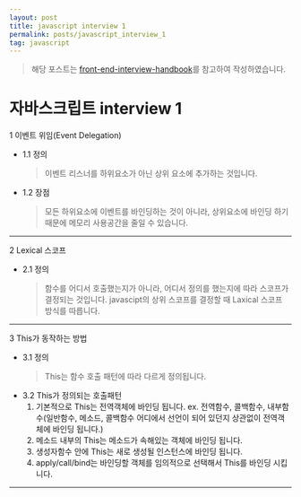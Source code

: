 ```yaml
---
layout: post
title: javascript interview 1
permalink: posts/javascript_interview_1
tag: javascript
---
```


> 해당 포스트는 [front-end-interview-handbook](https://github.com/yangshun/front-end-interview-handbook/blob/master/Translations/Korean/questions/javascript-questions.md#%ED%94%84%EB%A1%9C%ED%86%A0%ED%83%80%EC%9E%85-%EC%83%81%EC%86%8D%EC%9D%B4-%EC%96%B4%EB%96%BB%EA%B2%8C-%EC%9E%91%EB%8F%99%ED%95%98%EB%8A%94%EC%A7%80-%EC%84%A4%EB%AA%85%ED%95%98%EC%84%B8%EC%9A%94)를 참고하여 작성하였습니다.

# 자바스크립트 interview 1

1 이벤트 위임(Event Delegation)

- 1.1 정의
  > 이벤트 리스너를 하위요소가 아닌 상위 요소에 추가하는 것입니다.
- 1.2 장점
  > 모든 하위요소에 이벤트를 바인딩하는 것이 아니라, 상위요소에 바인딩 하기 때문에 메모리 사용공간을 줄일 수 있습니다.

---

2 Lexical 스코프

- 2.1 정의
  > 함수를 어디서 호출했는지가 아니라, 어디서 정의를 했는지에 따라 스코프가 결정되는 것입니다.
  > javascipt의 상위 스코프를 결정할 때 Laxical 스코프 방식를 따릅니다.

---

3 This가 동작하는 방법

- 3.1 정의
  > This는 함수 호출 패턴에 따라 다르게 정의됩니다.
- 3.2 This가 정의되는 호출패턴
  1.  기본적으로 This는 전역객체에 바인딩 됩니다. ex. 전역함수, 콜백함수, 내부함수(일반함수, 메소드, 콜백함수 어디에서 선언이 되어 있던지 상관없이 전역객체에 바인딩 됩니다.)
  2.  메소드 내부의 This는 메소드가 속해있는 객체에 바인딩 됩니다.
  3.  생성자함수 안에 This는 새로 생성될 인스턴스에 바인딩 됩니다.
  4.  apply/call/bind는 바인딩할 객체를 임의적으로 선택해서 This를 바인딩 시킵니다.

---
